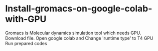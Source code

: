 # Install-gromacs-on-google-colab-with-GPU
Gromacs is Molecular dynamics simulation tool which needs GPU.  
Download file.
Open google colab and Change 'runtime type' to T4 GPU
Run prepared codes

